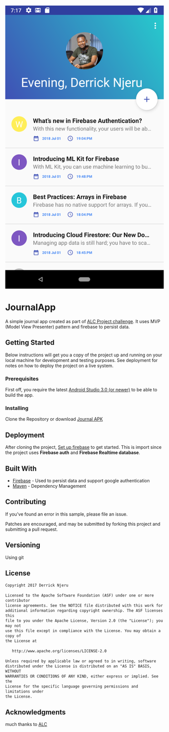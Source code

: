 ![alt text](https://github.com/derricknjeru/journalApp/blob/master/art/home.png)
# JournalApp
A simple journal app created as part of [ALC Project challenge](https://andela.com/alcwithgoogle). It uses MVP (Model View Presenter) pattern and firebase to persist data.

## Getting Started

Below instructions will get you a copy of the project up and running on your local machine for development and testing purposes. See deployment for notes on how to deploy the project on a live system.

### Prerequisites

First off, you require the latest [Android Studio 3.0 (or newer)](https://developer.android.com/studio) to be able to build the app.

### Installing
Clone the Repository or download [Journal APK](https://github.com/derricknjeru/journalApp/blob/master/art/journal.apk)

## Deployment
After cloning the project, [Set up firebase](https://firebase.google.com/docs/android/setup) to get started. This is import since the project uses **Firebase auth** and **Firebase Realtime database**.

## Built With

* [Firebase](https://firebase.google.com/) - Used to persist data and support google authentication
* [Maven](https://maven.apache.org/) - Dependency Management

## Contributing

If you've found an error in this sample, please file an issue.

Patches are encouraged, and may be submitted by forking this project and
submitting a pull request.

## Versioning

Using git

## License

```
Copyright 2017 Derrick Njeru

Licensed to the Apache Software Foundation (ASF) under one or more contributor
license agreements. See the NOTICE file distributed with this work for
additional information regarding copyright ownership. The ASF licenses this
file to you under the Apache License, Version 2.0 (the "License"); you may not
use this file except in compliance with the License. You may obtain a copy of
the License at

   http://www.apache.org/licenses/LICENSE-2.0

Unless required by applicable law or agreed to in writing, software
distributed under the License is distributed on an "AS IS" BASIS, WITHOUT
WARRANTIES OR CONDITIONS OF ANY KIND, either express or implied. See the
License for the specific language governing permissions and limitations under
the License.
```
## Acknowledgments
much thanks to [ALC](https://andela.com/alcwithgoogle)
